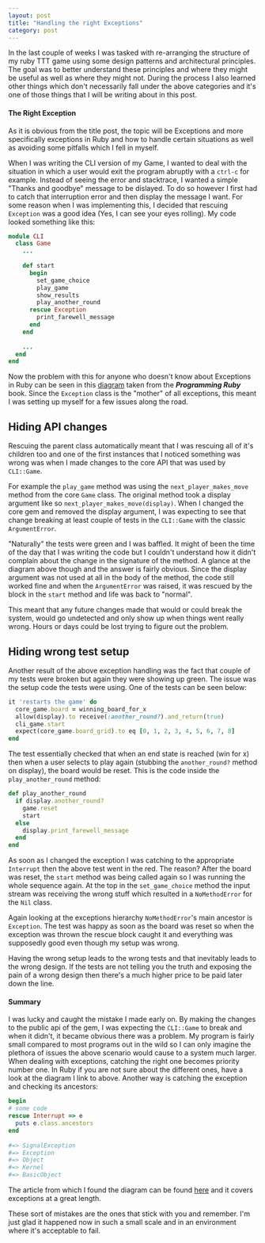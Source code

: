 ```yaml
---
layout: post
title: "Handling the right Exceptions"
category: post
---
```


In the last couple of weeks I was tasked with re-arranging the structure of my ruby TTT game using some design patterns and architectural principles. The goal was to better understand these principles and where they might be useful as well as where they might not. During the process I also learned other things which don't necessarily fall under the above categories and it's one of those things that I will be writing about in this post.

#### The Right Exception

As it is obvious from the title post, the topic will be Exceptions and more specifically exceptions in Ruby and how to handle certain situations as well as avoiding some pitfalls which I fell in myself.

When I was writing the CLI version of my Game, I wanted to deal with the situation in which a user would exit the program abruptly with a `ctrl-c` for example. Instead of seeing the error and stacktrace, I wanted a simple "Thanks and goodbye" message to be dislayed. To do so however I first had to catch that interruption error and then display the message I want. For some reason when I was implementing this, I decided that rescuing `Exception` was a good idea (Yes, I can see your eyes rolling). My code looked something like this:

```ruby
module CLI
  class Game
    ...
		
    def start
	  begin
	    set_game_choice
	    play_game
	    show_results
	    play_another_round
	  rescue Exception
	    print_farewell_message
	  end
    end
		
	...
  end
end
```

Now the problem with this for anyone who doesn't know about Exceptions in Ruby can be seen in this [diagram](http://cl.ly/image/010f360p1H1L) taken from the ***Programming Ruby*** book. Since the `Exception` class is the "mother" of all exceptions, this meant I was setting up myself for a few issues along the road.

## Hiding API changes

Rescuing the parent class automatically meant that I was rescuing all of it's children too and one of the first instances that I noticed something was wrong was when I made changes to the core API that was used by `CLI::Game`. 

For example the `play_game` method was using the `next_player_makes_move` method from the core `Game` class. The original method took a display argument like so `next_player_makes_move(display)`. When I changed the core gem and removed the display argument, I was expecting to see that change breaking at least couple of tests in the `CLI::Game` with the classic `ArgumentError`. 

"Naturally" the tests were green and I was baffled. It might of been the time of the day that I was writing the code but I couldn't understand how it didn't complain about the change in the signature of the method. A glance at the diagram above though and the answer is fairly obvious. Since the display argument was not used at all in the body of the method, the code still worked fine and when the `ArgumentError` was raised, it was rescued by the block in the `start` method and life was back to "normal".

This meant that any future changes made that would or could break the
system, would go undetected and only show up when things went really
wrong. Hours or days could be lost trying to figure out the problem.

## Hiding wrong test setup

Another result of the above exception handling was the fact that couple of my tests were broken but again they were showing up green. The issue was the setup code the tests were using. One of the tests can be seen below:

```ruby
it 'restarts the game' do
  core_game.board = winning_board_for_x
  allow(display).to receive(:another_round?).and_return(true)
  cli_game.start
  expect(core_game.board_grid).to eq [0, 1, 2, 3, 4, 5, 6, 7, 8]
end
```

The test essentially checked that when an end state is reached (win for x) then when a user selects to play again (stubbing the `another_round?` method on display), the board would be reset. This is the code inside the `play_another_round` method:

```ruby
def play_another_round
  if display.another_round?
    game.reset
	start
  else
	display.print_farewell_message
  end
end
```

As soon as I changed the exception I was catching to the appropriate `Interrupt` then the above test went in the red. The reason? After the board was reset, the `start` method was being called again so I was running the whole sequence again. At the top in the `set_game_choice` method the input stream was receiving the wrong stuff which resulted in a `NoMethodError` for the `Nil` class. 

Again looking at the exceptions hierarchy `NoMethodError`'s main ancestor is `Exception`. The test was happy as soon as the board was reset so when the exception was thrown the rescue block caught it and everything was supposedly good even though my setup was wrong.

Having the wrong setup leads to the wrong tests and that inevitably leads to the wrong design. If the tests are not telling you the truth and exposing the pain of a wrong design then there's a much higher price to be paid later down the line.

#### Summary

I was lucky and caught the mistake I made early on. By making the changes to the public api of the gem, I was expecting the `CLI::Game` to break and when it didn't, it became obvious there was a problem. My program is fairly small compared to most programs out in the wild so I can only imagine the plethora of issues the above scenario would cause to a system much larger. When dealing with exceptions, catching the right one becomes priority number one. In Ruby if you are not sure about the different ones, have a look at the diagram I link to above. Another way is catching the exception and checking its ancestors:
	
```ruby
begin
# some code
rescue Interrupt => e
  puts e.class.ancestors
end
	
#=> SignalException
#=>	Exception
#=>	Object
#=>	Kernel
#=>	BasicObject
```

The article from which I found the diagram can be found [here](http://rubylearning.com/satishtalim/ruby_exceptions.html) and it covers exceptions at a great length.

These sort of mistakes are the ones that stick with you and remember. I'm
just glad it happened now in such a small scale and in an environment
where it's acceptable to fail.
